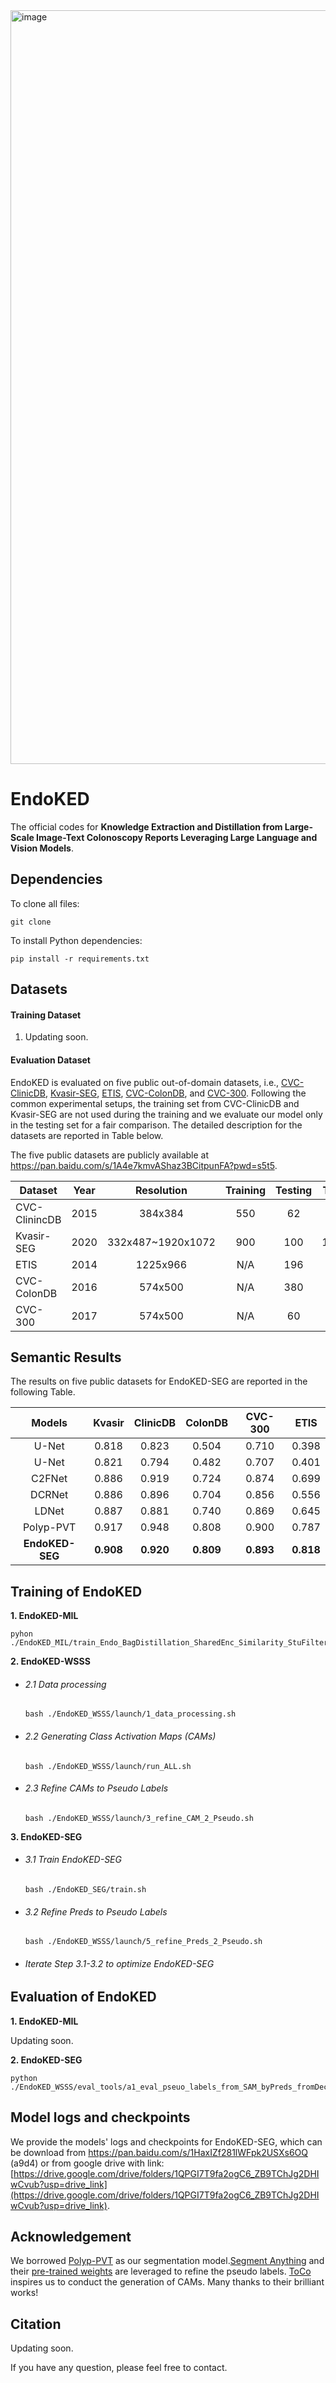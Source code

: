 <img width="1206" alt="image" src="https://github.com/shuowang26/EndoKED/assets/51802231/87ab3ddb-5fea-421a-93e6-4666974a2112">


# EndoKED
The official codes for **Knowledge Extraction and Distillation from Large-Scale Image-Text Colonoscopy Reports Leveraging Large Language and Vision Models**.

## Dependencies

To clone all files:

```
git clone 
```

To install Python dependencies:

```
pip install -r requirements.txt
```

## Datasets

#### **Training Dataset**   

1. Updating soon.

#### **Evaluation Dataset**   

EndoKED is evaluated on five public out-of-domain datasets, i.e., [CVC-ClinicDB](https://www.sciencedirect.com/science/article/abs/pii/S0895611115000567), [Kvasir-SEG](https://link.springer.com/chapter/10.1007/978-3-030-37734-2_37), [ETIS](https://link.springer.com/article/10.1007/s11548-013-0926-3), [CVC-ColonDB](https://ieeexplore.ieee.org/abstract/document/7294676/), and [CVC-300](https://www.hindawi.com/journals/jhe/2017/4037190/). Following the common experimental setups, the training set from CVC-ClinicDB and Kvasir-SEG are not used during the training and we evaluate our model only in the testing set for a fair comparison. The detailed description for the datasets are reported in Table below. 

The five public datasets are publicly available at https://pan.baidu.com/s/1A4e7kmvAShaz3BCitpunFA?pwd=s5t5.

| Dataset       | Year |     Resolution    | Training | Testing | Total |
|---------------|:----:|:-----------------:|:--------:|:-------:|:-----:|
| CVC-ClinincDB | 2015 |      384x384      |    550   |    62   |  612  |
| Kvasir-SEG    | 2020 | 332x487~1920x1072 |    900   |   100   |  1000 |
| ETIS          | 2014 |      1225x966     |    N/A   |   196   |  196  |
| CVC-ColonDB   | 2016 |      574x500      |    N/A   |   380   |  380  |
| CVC-300       | 2017 |      574x500      |    N/A   |    60   |   60  |


## Semantic Results

The results on five public datasets for EndoKED-SEG are reported in the following Table.

|      Models     |   Kvasir  |  ClinicDB |  ColonDB  |  CVC-300  |    ETIS   |
|:---------------:|:---------:|:---------:|:---------:|:---------:|:---------:|
|      U-Net      |   0.818   |   0.823   |   0.504   |   0.710   |   0.398   |
|      U-Net      |   0.821   |   0.794   |   0.482   |   0.707   |   0.401   |
|      C2FNet     |   0.886   |   0.919   |   0.724   |   0.874   |   0.699   |
|      DCRNet     |   0.886   |   0.896   |   0.704   |   0.856   |   0.556   |
|      LDNet      |   0.887   |   0.881   |   0.740   |   0.869   |   0.645   |
|    Polyp-PVT    |   0.917   |   0.948   |   0.808   |   0.900   |   0.787   |
| **EndoKED-SEG** | **0.908** | **0.920** | **0.809** | **0.893** | **0.818** |


## Training of EndoKED

**1. EndoKED-MIL**

 ```
 pyhon ./EndoKED_MIL/train_Endo_BagDistillation_SharedEnc_Similarity_StuFilter.py
 ```

**2. EndoKED-WSSS**

- ###### 2.1 Data processing
  
  ```
  bash ./EndoKED_WSSS/launch/1_data_processing.sh
  ```

- ###### 2.2 Generating Class Activation Maps (CAMs)

  ```
  bash ./EndoKED_WSSS/launch/run_ALL.sh
  ```

- ###### 2.3 Refine CAMs to Pseudo Labels

  ```
  bash ./EndoKED_WSSS/launch/3_refine_CAM_2_Pseudo.sh
  ```

**3. EndoKED-SEG**

- ###### 3.1 Train EndoKED-SEG

  ```
  bash ./EndoKED_SEG/train.sh
  ```

- ###### 3.2 Refine Preds to Pseudo Labels

  ```
  bash ./EndoKED_WSSS/launch/5_refine_Preds_2_Pseudo.sh
  ```

- ###### Iterate Step 3.1-3.2 to optimize EndoKED-SEG

## Evaluation of EndoKED

**1. EndoKED-MIL**

Updating soon.

**2. EndoKED-SEG**

```
python ./EndoKED_WSSS/eval_tools/a1_eval_pseuo_labels_from_SAM_byPreds_fromDecoder.py
```


## Model logs and checkpoints

We provide the models' logs and checkpoints for EndoKED-SEG, which can be download from https://pan.baidu.com/s/1HaxIZf281lWFpk2USXs6OQ (a9d4) or from google drive with link: [https://drive.google.com/drive/folders/1QPGI7T9fa2ogC6_ZB9TChJg2DHIwCvub?usp=drive_link](https://drive.google.com/drive/folders/1QPGI7T9fa2ogC6_ZB9TChJg2DHIwCvub?usp=drive_link).


## Acknowledgement

We borrowed [Polyp-PVT](https://github.com/DengPingFan/Polyp-PVT) as our segmentation model.[Segment Anything](https://github.com/NVlabs/SegFormer) and their [pre-trained weights](https://drive.google.com/drive/folders/1b7bwrInTW4VLEm27YawHOAMSMikga2Ia?usp=sharing) are leveraged to refine the pseudo labels. [ToCo](https://github.com/rulixiang/ToCo) inspires us to conduct the generation of CAMs. Many thanks to their brilliant works!



## Citation
Updating soon.

If you have any question, please feel free to contact.

